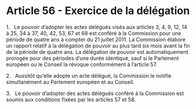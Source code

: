 # Article 56 - Exercice de la délégation


1.   Le pouvoir d’adopter les actes délégués visés aux articles 3, 4, 9, 12, 14 à 25, 34 à 37, 40, 42, 53, 67 et 68 est conféré à la Commission pour une période de quatre ans à compter du 21 juillet 2011. La Commission élabore un rapport relatif à la délégation de pouvoir au plus tard six mois avant la fin de la période de quatre ans. La délégation de pouvoir est automatiquement prorogée pour des périodes d’une durée identique, sauf si le Parlement européen ou le Conseil la révoque conformément à l’article 57.

2.   Aussitôt qu’elle adopte un acte délégué, la Commission le notifie simultanément au Parlement européen et au Conseil.

3.   Le pouvoir d’adopter des actes délégués conféré à la Commission est soumis aux conditions fixées par les articles 57 et 58.
